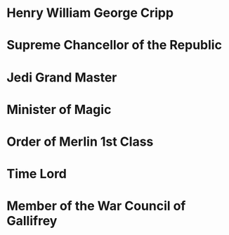 # Henry William George Cripp
# Supreme Chancellor of the Republic
# Jedi Grand Master
# Minister of Magic
# Order of Merlin 1st Class
# Time Lord
# Member of the War Council of Gallifrey
